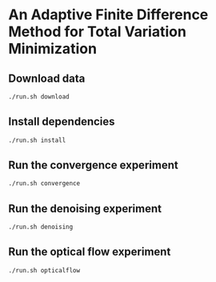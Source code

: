 # An Adaptive Finite Difference Method for Total Variation Minimization

## Download data

```bash
./run.sh download
```

## Install dependencies

```bash
./run.sh install
```

## Run the convergence experiment

```bash
./run.sh convergence
```

## Run the denoising experiment

```bash
./run.sh denoising
```

## Run the optical flow experiment

```bash
./run.sh opticalflow
```